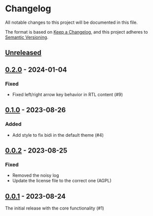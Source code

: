 # Changelog

All notable changes to this project will be documented in this file.

The format is based on [Keep a Changelog](https://keepachangelog.com/en/1.0.0/),
and this project adheres to [Semantic Versioning](https://semver.org/spec/v2.0.0.html).

## [Unreleased]

## [0.2.0] - 2024-01-04

### Fixed
-  Fixed left/right arrow key behavior in RTL content (#9)

## [0.1.0] - 2023-08-26

### Added
-  Add style to fix bidi in the default theme (#4)

## [0.0.2] - 2023-08-25

### Fixed
- Removed the noisy log
- Update the license file to the correct one (AGPL)

## [0.0.1] - 2023-08-24

The initial release with the core functionality (#1)

[unreleased]: https://github.com/dobidi/logseq-bidi/compare/v0.2.0...HEAD
[0.2.0]: https://github.com/dobidi/logseq-bidi/compare/v0.1.0...v0.2.0
[0.1.0]: https://github.com/dobidi/logseq-bidi/compare/v0.0.2...v0.1.0
[0.0.2]: https://github.com/dobidi/logseq-bidi/compare/v0.0.1...v0.0.2
[0.0.1]: https://github.com/dobidi/logseq-bidi/releases/tag/v0.0.1
